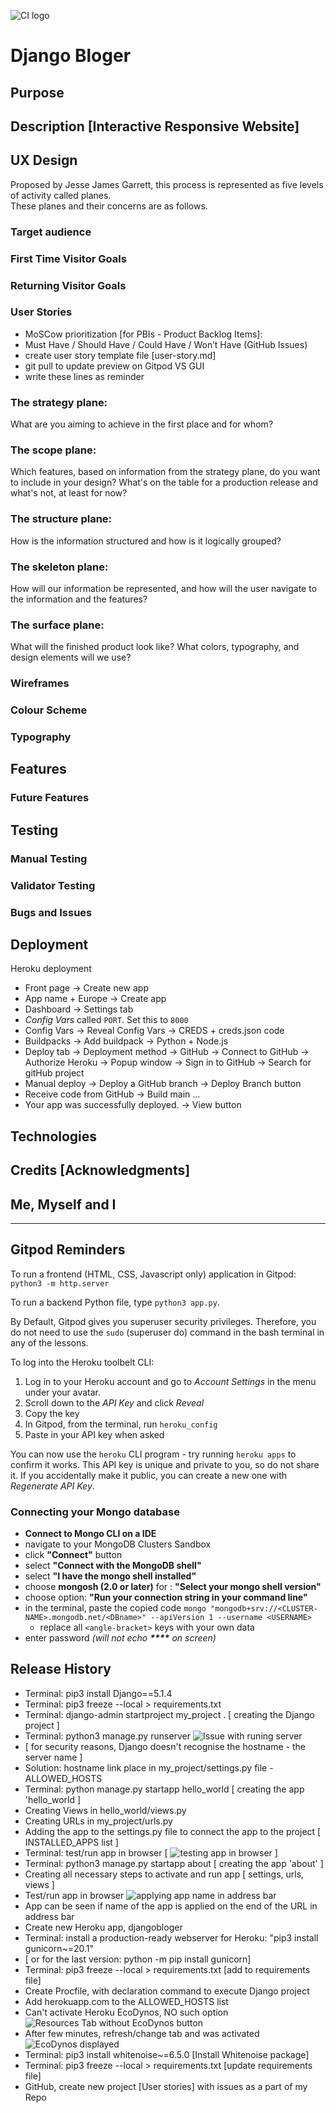 ![CI logo](https://codeinstitute.s3.amazonaws.com/fullstack/ci_logo_small.png)

# Django Bloger

## Purpose

## Description [Interactive Responsive Website]

## UX Design
Proposed by Jesse James Garrett, this process is represented as five levels of activity called planes.  
These planes and their concerns are as follows.

### Target audience

### First Time Visitor Goals

### Returning Visitor Goals

### User Stories
- MoSCow prioritization [for PBIs - Product Backlog Items]:
- Must Have / Should Have / Could Have / Won’t Have (GitHub Issues)
- create user story template file [user-story.md]
- git pull to update preview on Gitpod VS GUI
- write these lines as reminder

### The strategy plane: 
What are you aiming to achieve in the first place and for whom?

### The scope plane: 
Which features, based on information from the strategy plane, do you want to include in your design?
What's on the table for a production release and what's not, at least for now?

### The structure plane: 
How is the information structured and how is it logically grouped?

### The skeleton plane: 
How will our information be represented, and how will the user navigate to the information and the features?

### The surface plane: 
What will the finished product look like?
What colors, typography, and design elements will we use?

### Wireframes

### Colour Scheme

### Typography

## Features

### Future Features

## Testing

### Manual Testing

### Validator Testing

### Bugs and Issues

## Deployment
Heroku deployment
- Front page -> Create new app
- App name + Europe -> Create app
- Dashboard -> Settings tab
- _Config Vars_ called `PORT`. Set this to `8000`
- Config Vars -> Reveal Config Vars -> CREDS + creds.json code
- Buildpacks -> Add buildpack -> Python + Node.js
- Deploy tab -> Deployment method -> GitHub -> Connect to GitHub -> Authorize Heroku
  -> Popup window -> Sign in to GitHub -> Search for gitHub project
- Manual deploy -> Deploy a GitHub branch -> Deploy Branch button
- Receive code from GitHub -> Build main ...
- Your app was successfully deployed. -> View button

## Technologies

## Credits [Acknowledgments]

Me, Myself and I
---
---

## Gitpod Reminders

To run a frontend (HTML, CSS, Javascript only) application in Gitpod: `python3 -m http.server`


To run a backend Python file, type `python3 app.py`.


By Default, Gitpod gives you superuser security privileges. Therefore, you do not need to use the `sudo` (superuser do) command in the bash terminal in any of the lessons.

To log into the Heroku toolbelt CLI:

1. Log in to your Heroku account and go to *Account Settings* in the menu under your avatar.
2. Scroll down to the *API Key* and click *Reveal*
3. Copy the key
4. In Gitpod, from the terminal, run `heroku_config`
5. Paste in your API key when asked

You can now use the `heroku` CLI program - try running `heroku apps` to confirm it works. This API key is unique and private to you, so do not share it. If you accidentally make it public, you can create a new one with _Regenerate API Key_.

### Connecting your Mongo database

- **Connect to Mongo CLI on a IDE**
- navigate to your MongoDB Clusters Sandbox
- click **"Connect"** button
- select **"Connect with the MongoDB shell"**
- select **"I have the mongo shell installed"**
- choose **mongosh (2.0 or later)** for : **"Select your mongo shell version"**
- choose option: **"Run your connection string in your command line"**
- in the terminal, paste the copied code `mongo "mongodb+srv://<CLUSTER-NAME>.mongodb.net/<DBname>" --apiVersion 1 --username <USERNAME>`
  - replace all `<angle-bracket>` keys with your own data
- enter password _(will not echo **\*\*\*\*** on screen)_

## Release History

- Terminal: pip3 install Django==5.1.4
- Terminal: pip3 freeze --local > requirements.txt
- Terminal: django-admin startproject my_project . [ creating the Django project ]
- Terminal: python3 manage.py runserver  ![Issue with runing server](image01.png)
- [ for security reasons, Django doesn't recognise the hostname - the server name ]
- Solution: hostname link place in my_project/settings.py file - ALLOWED_HOSTS
- Terminal: python manage.py startapp hello_world  [ creating the app 'hello_world ]
- Creating Views in hello_world/views.py
- Creating URLs in my_project/urls.py
- Adding the app to the settings.py file to connect the app to the project  [ INSTALLED_APPS list ]
- Terminal: test/run app in browser  [ ![testing app in browser](image02.png) ]
- Terminal: python3 manage.py startapp about  [ creating the app 'about' ]
- Creating all necessary steps to activate and run app [ settings, urls, views ]
- Test/run app in browser  ![applying app name in address bar](image03.png)
- App can be seen if name of the app is applied on the end of the URL in address bar
- Create new Heroku app, djangobloger
- Terminal: install a production-ready webserver for Heroku: "pip3 install gunicorn~=20.1"
- [ or for the last version: python -m pip install gunicorn]
- Terminal: pip3 freeze --local > requirements.txt  [add to requirements file]
- Create Procfile, with declaration command to execute Django project
- Add herokuapp.com to the ALLOWED_HOSTS list
- Can't activate Heroku EcoDynos, NO such option ![Resources Tab without EcoDynos button](image04.png)
- After few minutes, refresh/change tab and was activated ![EcoDynos displayed](image05.png)
- Terminal: pip3 install whitenoise~=6.5.0  [Install Whitenoise package]
- Terminal: pip3 freeze --local > requirements.txt  [update requirements file]
- GitHub, create new project [User stories] with issues as a part of my Repo